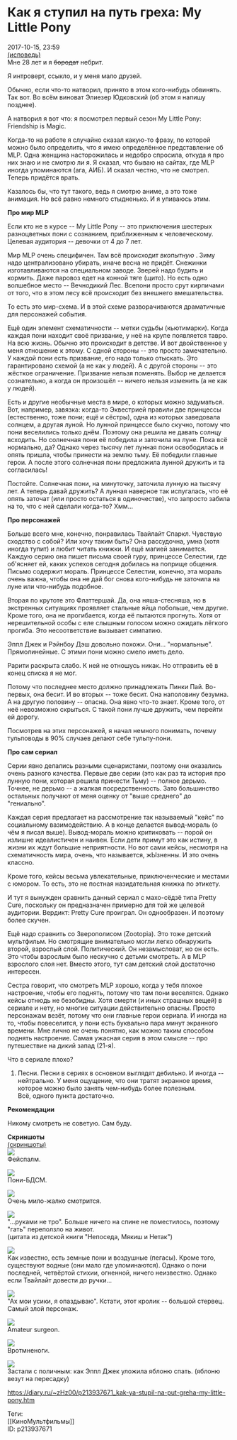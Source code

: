 Как я ступил на путь греха: My Little Pony
===========================================

   
 2017-10-15, 23:59   
   [(исповедь)](https://zHz00.diary.ru/p213937671.htm?index=2#linkmore213937671m2)      
 Мне 28 лет и я  ~~бородат~~  небрит.   
   
 Я интроверт, ссыкло, и у меня мало друзей.   
   
 Обычно, если что-то натворил, принято в этом кого-нибудь обвинять. Так вот. Во всём виноват Элиезер Юдковский (об этом я напишу позднее).   
   
 А натворил я вот что: я посмотрел первый сезон My Little Pony: Friendship is Magic.   
   
 Когда-то на работе я случайно сказал какую-то фразу, по которой можно было определить, что я имею определённое представление об MLP. Одна женщина насторожилась и недобро спросила, откуда я про них знаю и не смотрю ли я. Я сказал, что бываю на сайтах, где MLP иногда упоминаются (ага, АИБ). И сказал честно, что не смотрел. Теперь придётся врать.   
   
 Казалось бы, что тут такого, ведь я смотрю аниме, а это тоже анимация. Но всё равно немного стыдненько. И я упиваюсь этим.   
   
  **Про мир MLP**    
   
 Если кто не в курсе -- My Little Pony -- это приключения шестерых разноцветных пони с сознанием, приближенным к человеческому. Целевая аудитория -- девочки от 4 до 7 лет.   
   
 Мир MLP очень специфичен. Там всё происходит  *вкопытную*  . Зиму надо централизовано убирать, иначе весна не придёт. Снежинки изготавливаются на специальном заводе. Зверей надо будить и кормить. Даже паровоз едет на конной тяге (щито). Но есть одно волшебное место -- Вечнодикий Лес. Всепони просто срут кирпичами от того, что в этом лесу всё происходит без внешнего вмешательства.   
   
 То есть это мир-схема. И в этой схеме разворачиваются драматичные для персонажей события.   
   
 Ещё один элемент схематичности -- метки судьбы (кьютимарки). Когда каждая пони находит своё призвание, у неё на крупе появляется тавро. На всю жизнь. Обычно это происходит в детстве. И вот двойственное у меня отношение к этому. С одной стороны -- это просто замечательно. У каждой пони есть призвание, его надо только отыскать. Это гарантировано схемой (а не как у людей). А с другой стороны -- это жёсткое ограничение. Призвание нельзя поменять. Выбор не делается сознательно, а когда он произошёл -- ничего нельзя изменить (а не как у людей).   
   
 Есть и другие необычные места в мире, о которых можно задуматься. Вот, например, завязка: когда-то Эквестрией правили две принцессы (естественно, тоже пони; ещё и сёстры), одна из которых заведовала солнцем, а другая луной. Но лунной принцессе было скучно, потому что пони веселились только днём. Поэтому она решила не давать солнцу всходить. Но солнечная пони её победила и заточила на луне. Пока всё нормально, да? Однако через тысячу лет лунная пони освободилась и опять пришла, чтобы принести на землю тьму. Её победили главные герои. А после этого солнечная пони предложила лунной дружить и та согласилась!   
   
 Постойте. Солнечная пони, на минуточку, заточила лунную на тысячу лет. А теперь давай дружить? А лунная наверное так испугалась, что её опять заточат (или просто остаться в одиночестве), что запросто забила на то, что с ней сделали когда-то? Хмм...   
   
  **Про персонажей**    
   
 Больше всего мне, конечно, понравилась Твайлайт Спаркл. Чувствую сходство с собой? Или хочу таким быть? Она рассудочна, умна (хотя иногда тупит) и любит читать книжки. И ещё магией занимается. Каждую серию она пишет письма своей гуру, принцессе Селестии, где об'ясняет ей, каких успехов сегодня добилась на поприще общения. Письмо содержит мораль. Принцессе Селестии, конечно, эта мораль очень важна, чтобы она не дай бог снова кого-нибудь не заточила на луне или что-нибудь подобное.   
   
 Вторая по крутоте это Флаттершай. Да, она няша-стесняша, но в экстренных ситуациях проявляет стальные яйца побольше, чем другие. Кроме того, она не прогибается, когда её пытаются прогнуть. Хотя от нерешительной особы с еле слышным голосом можно ожидать лёгкого прогиба. Это несоответствие вызывает симпатию.   
   
 Эппл Джек и Рэйнбоу Дэш довольно похожи. Они... "нормальные". Прямолинейные. С этими пони можно смело иметь дело.   
   
 Рарити раскрыта слабо. К ней не отношусь никак. Но отправить её в конец списка я не мог.   
   
 Потому что последнее место должно принадлежать Пинки Пай. Во-первых, она бесит. И во вторых -- тоже бесит. Она наполовину безумна. А на другую половину -- опасна. Она явно что-то знает. Кроме того, от неё невозможно скрыться. С такой пони лучше дружить, чем перейти ей дорогу.   
   
 Посмотрев на этих персонажей, я начал немного понимать, почему тульповоды в 90% случаев делают себе тульпу-пони.   
   
  **Про сам сериал**    
   
 Серии явно делались разными сценаристами, поэтому они оказались очень разного качества. Первые две серии (это как раз та история про лунную пони, которая решила принести Тьму) -- полное дерьмо. Точнее, не дерьмо -- а жалкая посредственность. Зато большинство остальных получают от меня оценку от "выше среднего" до "гениально".   
   
 Каждая серия предлагает на рассмотрение так называемый "кейс" по социальному вазимодействию. А в конце делается вывод-мораль (о чём я писал выше). Вывод-мораль можно критиковать -- порой он излишне идеалистичен и наивен. Если дети примут это как истину, в жизни их ждут большие неприятности. Но вот сами кейсы, несмотря на схематичность мира, очень, что называется, жЫзненны. И это очень классно.   
   
 Кроме того, кейсы весьма увлекательные, приключенческие и местами с юмором. То есть, это не постная назидательная книжка по этикету.   
   
 И тут я вынужден сравнить данный сериал с махо-сёдзё типа Pretty Cure, поскольку он предназначен примерно для той же целевой аудитории. Вердикт: Pretty Cure проиграл. Он однообразен. И поэтому более скучен.   
   
 Ещё надо сравнить со Зверополисом (Zootopia). Это тоже детский мультфильм. Но смотрящие внимательно могли легко обнаружить второй, взрослый слой. Политический. Он незамысловат, но он есть. Это чтобы взрослым было нескучно с детьми смотреть. А в MLP взрослого слоя нет. Вместо этого, тут сам детский слой достаточно интересен.   
   
 Сестра говорит, что смотреть MLP хорошо, когда у тебя плохое настроение, чтобы его поднять, потому что там пони веселятся. Однако кейсы отнюдь не безобидны. Хотя смерти (и иных страшных вещей) в сериале и нету, но многие ситуации действительно опасны. Просто персонажам везёт, потому что они главные герои сериала. И иногда на то, чтобы повеселится, у пони есть буквально пара минут экранного времени. Мне лично не очень понятно, как можно таким способом поднять настроение. Самая ужасная серия в этом смысле -- про путешествие на дикий запад (21-я).   
   
 Что в сериале плохо?   
 1. Песни. Песни в сериях в основном выглядят дебильно. И иногда -- нейтрально. У меня ощущение, что они тратят экранное время, которое можно было занять чем-нибудь более полезным.   
 Всё, одного пункта достаточно.   
   
  **Рекомендации**    
   
 Никому смотреть не советую. Сам буду.   
   
  **Скриншоты**    
  [(скриншоты)](https://zHz00.diary.ru/p213937671.htm?index=1#linkmore213937671m1)      
   [![](https://i.imgur.com/6utxWCNl.png)](https://i.imgur.com/6utxWCN.png)    
 Фейспалм.   
   
  [![](https://i.imgur.com/zXkUyX6l.png)](https://i.imgur.com/zXkUyX6.png)    
 Пони-БДСМ.   
   
  [![](https://i.imgur.com/58emlV2l.jpg)](https://i.imgur.com/58emlV2.jpg)    
 Очень мило-жалко смотрится.   
   
  [![](https://i.imgur.com/hnz5VxLl.jpg)](https://i.imgur.com/hnz5VxL.jpg)    
 "...руками не тро". Больше ничего на спине не поместилось, поэтому "гать" переползло на живот.   
 (цитата из детской книги "Непоседа, Мякиш и Нетак")   
   
  [![](https://i.imgur.com/eexNfkAl.jpg)](https://i.imgur.com/eexNfkA.jpg)    
 Как известно, есть земные пони и воздушные (пегасы). Кроме того, существуют водные (они мало где упоминаются). Однако о пони последней, четвёртой стихии, огненной, ничего неизвестно. Однако если Твайлайт довести до ручки...   
   
  [![](https://i.imgur.com/d85JyKFl.png)](https://i.imgur.com/d85JyKF.png)    
 "Ах мои усики, я опаздываю". Кстати, этот кролик -- большой стервец. Самый злой персонаж.   
   
  [![](https://i.imgur.com/SgMgGEsl.jpg)](https://i.imgur.com/SgMgGEs.jpg)    
 Amateur surgeon.   
   
  [![](https://i.imgur.com/S7ec1tdl.jpg)](https://i.imgur.com/S7ec1td.jpg)    
 Вротмненоги.   
   
  [![](https://i.imgur.com/MRRGN2El.jpg)](https://i.imgur.com/MRRGN2E.jpg)    
 Застали с поличным: как Эппл Джек уложила яблоню спать. (яблоню везут на пересадку)    
     
     
    
 <https://diary.ru/~zHz00/p213937671_kak-ya-stupil-na-put-greha-my-little-pony.htm>   
   
 Теги:   
 [[КиноМультфильмы]]   
 ID: p213937671